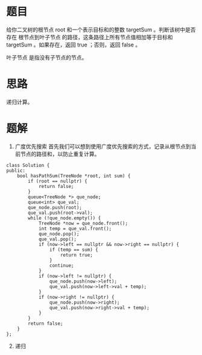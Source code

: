 # 题目
给你二叉树的根节点 root 和一个表示目标和的整数 targetSum 。判断该树中是否存在 根节点到叶子节点 的路径，这条路径上所有节点值相加等于目标和 targetSum 。如果存在，返回 true ；否则，返回 false 。

叶子节点 是指没有子节点的节点。


# 思路
递归计算。

# 题解
1. 广度优先搜索
首先我们可以想到使用广度优先搜索的方式，记录从根节点到当前节点的路径和，以防止重复计算。
```
class Solution {
public:
    bool hasPathSum(TreeNode *root, int sum) {
        if (root == nullptr) {
            return false;
        }
        queue<TreeNode *> que_node;
        queue<int> que_val;
        que_node.push(root);
        que_val.push(root->val);
        while (!que_node.empty()) {
            TreeNode *now = que_node.front();
            int temp = que_val.front();
            que_node.pop();
            que_val.pop();
            if (now->left == nullptr && now->right == nullptr) {
                if (temp == sum) {
                    return true;
                }
                continue;
            }
            if (now->left != nullptr) {
                que_node.push(now->left);
                que_val.push(now->left->val + temp);
            }
            if (now->right != nullptr) {
                que_node.push(now->right);
                que_val.push(now->right->val + temp);
            }
        }
        return false;
    }
};
```

2. 递归